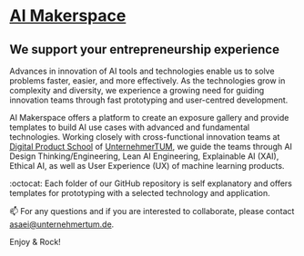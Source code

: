 # [AI Makerspace](https://github.com/DigitalProductschool/AI-Makerspace) 
## We support your entrepreneurship experience

Advances in innovation of AI tools and technologies enable us to solve problems faster, easier, and more effectively. As the technologies grow in complexity and diversity, we experience a growing need for guiding innovation teams through fast prototyping and user-centred development. 

AI Makerspace offers a platform to create an exposure gallery and provide templates to build AI use cases with advanced and fundamental technologies. Working closely with cross-functional innovation teams at [Digital Product School](https://digitalproductschool.io/) of [UnternehmerTUM](https://www.unternehmertum.de/en), we guide the teams through AI Design Thinking/Engineering, Lean AI Engineering, Explainable AI (XAI), Ethical AI, as well as User Experience (UX) of machine learning products. 

:octocat: Each folder of our GitHub repository is self explanatory and offers templates for prototyping with a selected technology and application. 

📫 For any questions and if you are interested to collaborate, please contact asaei@unternehmertum.de.

Enjoy & Rock!
